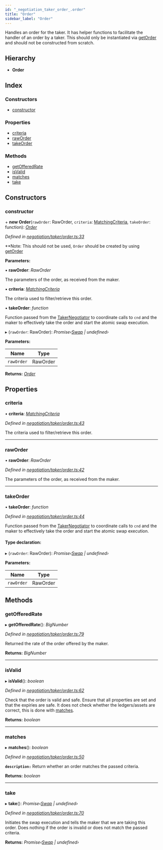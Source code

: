 ```yaml
---
id: "_negotiation_taker_order_.order"
title: "Order"
sidebar_label: "Order"
---
```


Handles an order for the taker. It has helper functions to facilitate the handler of an
order by a taker. This should only be instantiated via [getOrder](_negotiation_taker_negotiator_.negotiator.md#getorder) and should not be constructed from
scratch.

## Hierarchy

* **Order**

## Index

### Constructors

* [constructor](_negotiation_taker_order_.order.md#constructor)

### Properties

* [criteria](_negotiation_taker_order_.order.md#criteria)
* [rawOrder](_negotiation_taker_order_.order.md#raworder)
* [takeOrder](_negotiation_taker_order_.order.md#takeorder)

### Methods

* [getOfferedRate](_negotiation_taker_order_.order.md#getofferedrate)
* [isValid](_negotiation_taker_order_.order.md#isvalid)
* [matches](_negotiation_taker_order_.order.md#matches)
* [take](_negotiation_taker_order_.order.md#take)

## Constructors

###  constructor

\+ **new Order**(`rawOrder`: RawOrder, `criteria`: [MatchingCriteria](../interfaces/_negotiation_taker_order_.matchingcriteria.md), `takeOrder`: function): *[Order](_negotiation_taker_order_.order.md)*

*Defined in [negotiation/taker/order.ts:33](https://github.com/comit-network/comit-js-sdk/blob/d75521e/src/negotiation/taker/order.ts#L33)*

**Note: This should not be used, `Order` should be created by using [getOrder](_negotiation_taker_negotiator_.negotiator.md#getorder)

**Parameters:**

▪ **rawOrder**: *RawOrder*

The parameters of the order, as received from the maker.

▪ **criteria**: *[MatchingCriteria](../interfaces/_negotiation_taker_order_.matchingcriteria.md)*

The criteria used to filter/retrieve this order.

▪ **takeOrder**: *function*

Function passed from the [TakerNegotiator](../modules/_negotiation_taker_negotiator_.md#takernegotiator) to coordinate calls to `cnd` and the maker to effectively
take the order and start the atomic swap execution.

▸ (`rawOrder`: RawOrder): *Promise‹[Swap](_swap_.swap.md) | undefined›*

**Parameters:**

Name | Type |
------ | ------ |
`rawOrder` | RawOrder |

**Returns:** *[Order](_negotiation_taker_order_.order.md)*

## Properties

###  criteria

• **criteria**: *[MatchingCriteria](../interfaces/_negotiation_taker_order_.matchingcriteria.md)*

*Defined in [negotiation/taker/order.ts:43](https://github.com/comit-network/comit-js-sdk/blob/d75521e/src/negotiation/taker/order.ts#L43)*

The criteria used to filter/retrieve this order.

___

###  rawOrder

• **rawOrder**: *RawOrder*

*Defined in [negotiation/taker/order.ts:42](https://github.com/comit-network/comit-js-sdk/blob/d75521e/src/negotiation/taker/order.ts#L42)*

The parameters of the order, as received from the maker.

___

###  takeOrder

• **takeOrder**: *function*

*Defined in [negotiation/taker/order.ts:44](https://github.com/comit-network/comit-js-sdk/blob/d75521e/src/negotiation/taker/order.ts#L44)*

Function passed from the [TakerNegotiator](../modules/_negotiation_taker_negotiator_.md#takernegotiator) to coordinate calls to `cnd` and the maker to effectively
take the order and start the atomic swap execution.

#### Type declaration:

▸ (`rawOrder`: RawOrder): *Promise‹[Swap](_swap_.swap.md) | undefined›*

**Parameters:**

Name | Type |
------ | ------ |
`rawOrder` | RawOrder |

## Methods

###  getOfferedRate

▸ **getOfferedRate**(): *BigNumber*

*Defined in [negotiation/taker/order.ts:79](https://github.com/comit-network/comit-js-sdk/blob/d75521e/src/negotiation/taker/order.ts#L79)*

Returned the rate of the order offered by the maker.

**Returns:** *BigNumber*

___

###  isValid

▸ **isValid**(): *boolean*

*Defined in [negotiation/taker/order.ts:62](https://github.com/comit-network/comit-js-sdk/blob/d75521e/src/negotiation/taker/order.ts#L62)*

Check that the order is valid and safe. Ensure that all properties are set and that the expiries
are safe. It does not check whether the ledgers/assets are correct, this is done with [matches](_negotiation_taker_order_.order.md#matches).

**Returns:** *boolean*

___

###  matches

▸ **matches**(): *boolean*

*Defined in [negotiation/taker/order.ts:50](https://github.com/comit-network/comit-js-sdk/blob/d75521e/src/negotiation/taker/order.ts#L50)*

**`description:`** Return whether an order matches the passed criteria.

**Returns:** *boolean*

___

###  take

▸ **take**(): *Promise‹[Swap](_swap_.swap.md) | undefined›*

*Defined in [negotiation/taker/order.ts:70](https://github.com/comit-network/comit-js-sdk/blob/d75521e/src/negotiation/taker/order.ts#L70)*

Initiates the swap execution and tells the maker that we are taking this order.
Does nothing if the order is invalid or does not match the passed criteria.

**Returns:** *Promise‹[Swap](_swap_.swap.md) | undefined›*
